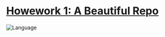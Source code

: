 # [Howework 1: A Beautiful Repo](https://txt.github.io/se24fall/hw1.html)

![Language](https://img.shields.io/badge/Python-3776AB?style=for-the-badge&logo=python&logoColor=whit)
